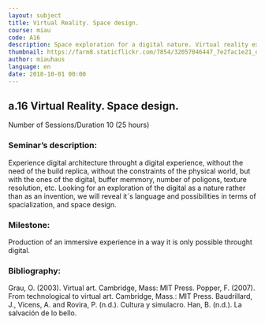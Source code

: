 ```yaml
---
layout: subject
title: Virtual Reality. Space design.
course: miau
code: A16
description: Space exploration for a digital nature. Virtual reality experiences allows us to experiment an inmerssive digital experience. Rather than replicating or transforming condition of the real world, the seminar will approach the possibility of a genuine digital immersive experience.
thumbnail: https://farm8.staticflickr.com/7854/32057046447_7e2fac1e21_o_d.jpg
author: miauhaus
language: en
date: 2018-10-01 00:00
---
```

## a.16 Virtual Reality. Space design.
Number of Sessions/Duration 10 (25 hours)

### Seminar’s description:
Experience digital architecture throught a digital experience, without the need of the build replica, without the constraints of the physical world, but with the ones of the digital, buffer memmory, number of poligons, texture resolution, etc. Looking for an exploration of the digital as a nature rather than as an invention, we will reveal it´s language and possibilities in terms of spacialization, and space design.

### Milestone:
Production of an immersive experience in a way it is only possible throught digital.

### Bibliography:
Grau, O. (2003). Virtual art. Cambridge, Mass: MIT Press.
Popper, F. (2007). From technological to virtual art. Cambridge, Mass.: MIT Press.
Baudrillard, J., Vicens, A. and Rovira, P. (n.d.). Cultura y simulacro.
Han, B. (n.d.). La salvación de lo bello.
